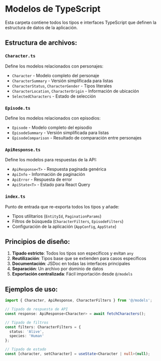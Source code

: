 # Modelos de TypeScript

Esta carpeta contiene todos los tipos e interfaces TypeScript que definen la estructura de datos de la aplicación.

## Estructura de archivos:

### `Character.ts`
Define los modelos relacionados con personajes:
- `Character` - Modelo completo del personaje
- `CharacterSummary` - Versión simplificada para listas
- `CharacterStatus`, `CharacterGender` - Tipos literales
- `CharacterLocation`, `CharacterOrigin` - Información de ubicación
- `SelectedCharacters` - Estado de selección

### `Episode.ts`
Define los modelos relacionados con episodios:
- `Episode` - Modelo completo del episodio
- `EpisodeSummary` - Versión simplificada para listas
- `EpisodeComparison` - Resultado de comparación entre personajes

### `ApiResponse.ts`
Define los modelos para respuestas de la API:
- `ApiResponse<T>` - Respuesta paginada genérica
- `ApiInfo` - Información de paginación
- `ApiError` - Respuesta de error
- `ApiState<T>` - Estado para React Query

### `index.ts`
Punto de entrada que re-exporta todos los tipos y añade:
- Tipos utilitarios (`EntityId`, `PaginationParams`)
- Filtros de búsqueda (`CharacterFilters`, `EpisodeFilters`)
- Configuración de la aplicación (`AppConfig`, `AppState`)

## Principios de diseño:

1. **Tipado estricto**: Todos los tipos son específicos y evitan `any`
2. **Reutilización**: Tipos base que se extienden para casos específicos
3. **Documentación**: JSDoc en todas las interfaces principales
4. **Separación**: Un archivo por dominio de datos
5. **Exportación centralizada**: Fácil importación desde `@/models`

## Ejemplos de uso:

```typescript
import { Character, ApiResponse, CharacterFilters } from '@/models';

// Tipado de respuesta de API
const response: ApiResponse<Character> = await fetchCharacters();

// Tipado de filtros
const filters: CharacterFilters = {
  status: 'Alive',
  species: 'Human'
};

// Tipado de estado
const [character, setCharacter] = useState<Character | null>(null);
```
